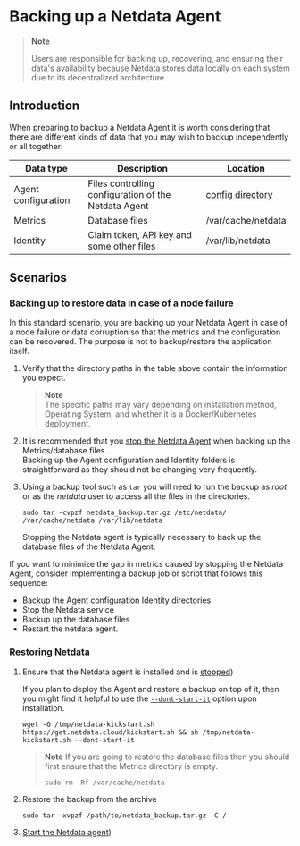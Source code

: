 # Backing up a Netdata Agent

> **Note**
> 
> Users are responsible for backing up, recovering, and ensuring their data's availability because Netdata stores data locally on each system due to its decentralized architecture.

## Introduction

When preparing to backup a Netdata Agent it is worth considering that there are different kinds of data that you may wish to backup independently or all together:

| Data type           | Description                                          | Location                                                                                                                |
|---------------------|------------------------------------------------------|-------------------------------------------------------------------------------------------------------------------------|
| Agent configuration | Files controlling configuration of the Netdata Agent | [config directory](/docs/netdata-agent/configuration/README.md) |
| Metrics             | Database files                                       | /var/cache/netdata                                                                                                      |
| Identity            | Claim token, API key and some other files            | /var/lib/netdata                                                                                                        |


## Scenarios

### Backing up to restore data in case of a node failure

In this standard scenario, you are backing up your Netdata Agent in case of a node failure or data corruption so that the metrics and the configuration can be recovered. The purpose is not to backup/restore the application itself.

1. Verify that the directory paths in the table above contain the information you expect.  

   > **Note**  
   > The specific paths may vary depending on installation method, Operating System, and whether it is a Docker/Kubernetes deployment.

2. It is recommended that you [stop the Netdata Agent](/docs/netdata-agent/start-stop-restart.md) when backing up the Metrics/database files.  
   Backing up the Agent configuration and Identity folders is straightforward as they should not be changing very frequently.

3. Using a backup tool such as `tar` you will need to run the backup as _root_ or as the _netdata_ user to access all the files in the directories.
   
   ```
   sudo tar -cvpzf netdata_backup.tar.gz /etc/netdata/ /var/cache/netdata /var/lib/netdata
   ```
   
   Stopping the Netdata agent is typically necessary to back up the database files of the Netdata Agent.

If you want to minimize the gap in metrics caused by stopping the Netdata Agent, consider implementing a backup job or script that follows this sequence:
  
- Backup the Agent configuration Identity directories
- Stop the Netdata service
- Backup up the database files
- Restart the netdata agent.

### Restoring Netdata

1. Ensure that the Netdata agent is installed and is [stopped](/docs/netdata-agent/start-stop-restart.md))

   If you plan to deploy the Agent and restore a backup on top of it, then you might find it helpful to use the [`--dont-start-it`](/packaging/installer/methods/kickstart.md#other-options) option upon installation.

   ```
   wget -O /tmp/netdata-kickstart.sh https://get.netdata.cloud/kickstart.sh && sh /tmp/netdata-kickstart.sh --dont-start-it
   ```
  
    > **Note**
    > If you are going to restore the database files then you should first ensure that the Metrics directory is empty.
    > 
    > ```
    > sudo rm -Rf /var/cache/netdata
    > ```

2. Restore the backup from the archive

    ```
    sudo tar -xvpzf /path/to/netdata_backup.tar.gz -C /
    ```

3. [Start the Netdata agent](/docs/netdata-agent/start-stop-restart.md))
